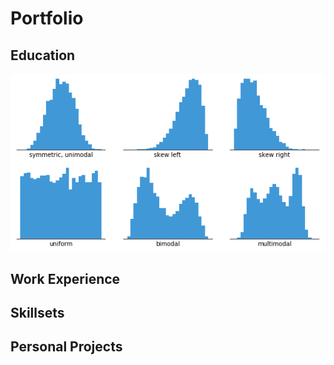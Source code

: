 # Portfolio

## Education
![Histogram](assets/histogram-example-2.png)

## Work Experience

## Skillsets

## Personal Projects
